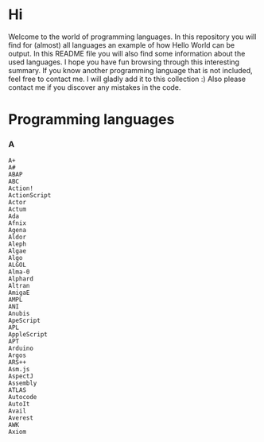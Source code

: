 # Hi 
Welcome to the world of programming languages. In this repository you will find for (almost) all languages an example of how Hello World can be output. In this README file you will also find some information about the used languages. I hope you have fun browsing through this interesting summary.
If you know another programming language that is not included, feel free to contact me. I will gladly add it to this collection :)
Also please contact me if you discover any mistakes in the code.

# Programming languages
### A
    A+
    A#
    ABAP
    ABC
    Action!
    ActionScript
    Actor
    Actum
    Ada
    Afnix
    Agena
    Aldor
    Aleph
    Algae
    Algo
    ALGOL
    Alma-0
    Alphard
    Altran
    AmigaE
    AMPL
    ANI
    Anubis
    ApeScript
    APL
    AppleScript
    APT
    Arduino
    Argos
    ARS++
    Asm.js
    AspectJ
    Assembly
    ATLAS
    Autocode
    AutoIt
    Avail
    Averest
    AWK
    Axiom



